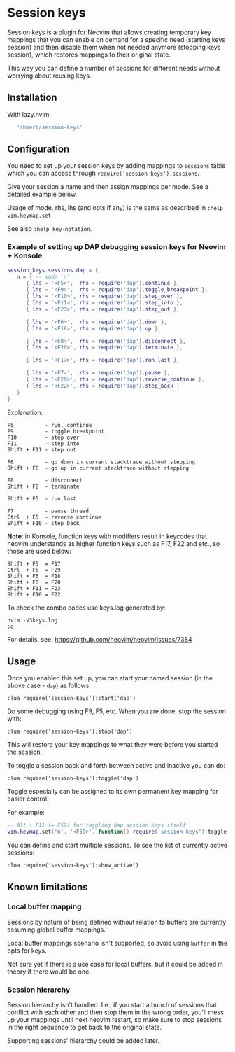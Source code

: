 # Session keys

Session keys is a plugin for Neovim that allows creating temporary key mappings that you can enable on demand
for a specific need (starting keys session) and then disable them when not needed anymore (stopping keys session),
which restores mappings to their original state.

This way you can define a number of sessions for different needs without worrying about reusing keys.

## Installation

With lazy.nvim:

```lua
   'shmerl/session-keys'
```

## Configuration

You need to set up your session keys by adding mappings to `sessions` table which you can access through
`require('session-keys').sessions`.

Give your session a name and then assign mappings per mode. See a detailed example below.

Usage of mode, rhs, lhs (and opts if any) is the same as described in `:help vim.keymap.set`.

See also `:help key-notation`.

### Example of setting up DAP debugging session keys for Neovim + Konsole

```lua
session_keys.sessions.dap = {
   n = { -- mode 'n'
      { lhs = '<F5>',  rhs = require('dap').continue },
      { lhs = '<F9>',  rhs = require('dap').toggle_breakpoint },
      { lhs = '<F10>', rhs = require('dap').step_over },
      { lhs = '<F11>', rhs = require('dap').step_into },
      { lhs = '<F23>', rhs = require('dap').step_out },

      { lhs = '<F6>',  rhs = require('dap').down },
      { lhs = '<F18>', rhs = require('dap').up },

      { lhs = '<F8>',  rhs = require('dap').disconnect },
      { lhs = '<F20>', rhs = require('dap').terminate },

      { lhs = '<F17>', rhs = require('dap').run_last },

      { lhs = '<F7>',  rhs = require('dap').pause },
      { lhs = '<F29>', rhs = require('dap').reverse_continue },
      { lhs = '<F22>', rhs = require('dap').step_back }
   }
}
```

Explanation:

```
F5          - run, continue
F9          - toggle breakpoint
F10         - step over
F11         - step into      
Shift + F11 - step out

F6          - go down in current stacktrace without stepping
Shift + F6  - go up in current stacktrace without stepping

F8          - disconnect
Shift + F8  - terminate

Shift + F5  - run last

F7          - pause thread
Ctrl  + F5  - reverse continue
Shift + F10 - step back
```

**Note**: in Konsole, function keys with modifiers result in keycodes that neovim understands as higher function keys
  such as F17, F22 and etc., so those are used below:

```
Shift + F5  = F17
Ctrl  + F5  = F29
Shift + F6  = F18
Shift + F8  = F20
Shift + F11 = F23
Shift + F10 = F22
```

To check the combo codes use keys.log generated by:

```
nvim -V3keys.log
:q
```

For details, see: https://github.com/neovim/neovim/issues/7384

## Usage

Once you enabled this set up, you can start your named session (in the above case - `dap`) as follows:

```vim
:lua require('session-keys'):start('dap')
```

Do some debugging using F9, F5, etc. When you are done, stop the session with:

```vim
:lua require('session-keys'):stop('dap')
```

This will restore your key mappings to what they were before you started the session.

To toggle a session back and forth between active and inactive you can do:

```vim
:lua require('session-keys'):toggle('dap')
```

Toggle especially can be assigned to its own permanent key mapping for easier control.

For example:

```lua
-- Alt + F11 (= F59) for toggling dap session keys itself
vim.keymap.set('n', '<F59>', function() require('session-keys'):toggle('dap') end)

```

You can define and start multiple sessions. To see the list of currently active sessions:

```vim
:lua require('session-keys'):show_active()
```

## Known limitations

### Local buffer mapping

Sessions by nature of being defined without relation to buffers are currently assuming global buffer mappings.

Local buffer mappings scenario isn't supported, so avoid using `buffer` in the opts for keys.

Not sure yet if there is a use case for local buffers, but it could be added in theory if there would be one.

### Session hierarchy

Session hierarchy isn't handled. I.e., if you start a bunch of sessions that conflict with each other and then stop them in the wrong order,
you'll mess up your mappings until next neovim restart, so make sure to stop sessions in the right sequence to get back to the original state.

Supporting sessions' hierarchy could be added later.
